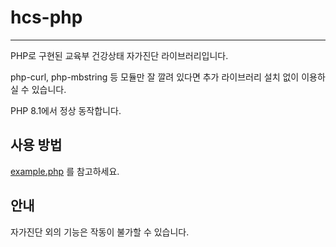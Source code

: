 # hcs-php
----

PHP로 구현된 교육부 건강상태 자가진단 라이브러리입니다.

php-curl, php-mbstring 등 모듈만 잘 깔려 있다면 추가 라이브러리 설치 없이 이용하실 수 있습니다.


PHP 8.1에서 정상 동작합니다.

## 사용 방법
[example.php](example.php) 를 참고하세요.

## 안내
자가진단 외의 기능은 작동이 불가할 수 있습니다.
